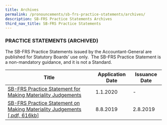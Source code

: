 ```yaml
---
title: Archives
permalink: /pronouncements/sb-frs-practice-statements/archives/
description: SB-FRS Practice Statements Archives
third_nav_title: SB-FRS Practice Statements
---
```

### PRACTICE STATEMENTS (ARCHIVED)

  

The SB-FRS Practice Statements issued by the Accountant-General are published for Statutory Boards’ use only.  The SB-FRS Practice Statement is a non-mandatory guidance, and it is not a Standard.

| Title | Application Date | Issuance Date |
| -------- | -------- | -------- |
| [SB-FRS Practice Statement for Making Materiality Judgements ](/files/Docs/Default%20Source/Sb%20Frs%20Practice%20Statements/sb-frs-practice-statement-(clean)_2020.pdf) | 1.1.2020| - |
| [SB-FRS Practice Statement on Making Materiality Judgements [.pdf, 616kb]](/files/Docs/Default%20Source/Sb%20Frs%20Practice%20Statements/sb-frs-practice-statement-on-making-materiality-judgements.pdf) | 8.8.2019 | 2.8.2019 |